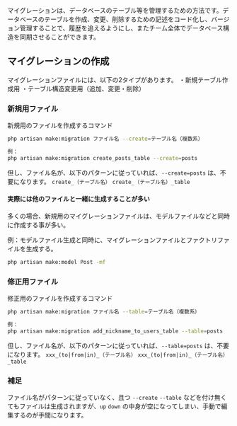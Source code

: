 マイグレーションは、データベースのテーブル等を管理するための方法です。データベースのテーブルを作成、変更、削除するための記述をコード化し、バージョン管理することで、履歴を追えるようにし、またチーム全体でデータベース構造を同期させることができます。

## マイグレーションの作成
マイグレーションファイルには、以下の2タイプがあります。
・新規テーブル作成用
・テーブル構造変更用（追加、変更・削除）

### 新規用ファイル

新規用のファイルを作成するコマンド
```bash
php artisan make:migration ファイル名 --create=テーブル名（複数系）

例：
php artisan make:migration create_posts_table --create=posts
```

但し、ファイル名が、以下のパターンに従っていれば、`--create=posts` は、不要になります。
`create_（テーブル名）`
`create_（テーブル名）_table`

#### 実際には他のファイルと一緒に生成することが多い
多くの場合、新規用のマイグレーションファイルは、モデルファイルなどと同時に作成する事が多い。

例：モデルファイル生成と同時に、マイグレーションファイルとファクトリファイルを生成する。
```bash
php artisan make:model Post -mf
```

### 修正用ファイル

修正用のファイルを作成するコマンド
```bash
php artisan make:migration ファイル名 --table=テーブル名（複数系）

例：
php artisan make:migration add_nickname_to_users_table --table=posts
```

但し、ファイル名が、以下のパターンに従っていれば、`--table=posts` は、不要になります。
`xxx_(to|from|in)_（テーブル名）`
`xxx_(to|from|in)_（テーブル名）_table`

### 補足
ファイル名がパターンに従っていなく、且つ `--create` `--table` などを付け無くてもファイルは生成されますが、`up` `down` の中身が空になってしまい、手動で編集するのが手間になります。